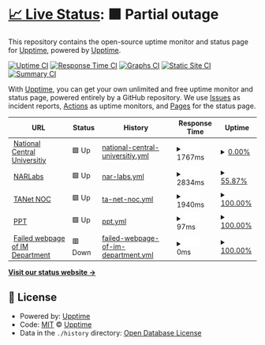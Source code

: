 # [📈 Live Status](https://demo.upptime.js.org): <!--live status--> **🟧 Partial outage**

This repository contains the open-source uptime monitor and status page for [Upptime](https://upptime.js.org), powered by [Upptime](https://github.com/upptime/upptime).

[![Uptime CI](https://github.com/upptime/upptime/workflows/Uptime%20CI/badge.svg)](https://github.com/upptime/upptime/actions?query=workflow%3A%22Uptime+CI%22)
[![Response Time CI](https://github.com/upptime/upptime/workflows/Response%20Time%20CI/badge.svg)](https://github.com/upptime/upptime/actions?query=workflow%3A%22Response+Time+CI%22)
[![Graphs CI](https://github.com/upptime/upptime/workflows/Graphs%20CI/badge.svg)](https://github.com/upptime/upptime/actions?query=workflow%3A%22Graphs+CI%22)
[![Static Site CI](https://github.com/upptime/upptime/workflows/Static%20Site%20CI/badge.svg)](https://github.com/upptime/upptime/actions?query=workflow%3A%22Static+Site+CI%22)
[![Summary CI](https://github.com/upptime/upptime/workflows/Summary%20CI/badge.svg)](https://github.com/upptime/upptime/actions?query=workflow%3A%22Summary+CI%22)

With [Upptime](https://upptime.js.org), you can get your own unlimited and free uptime monitor and status page, powered entirely by a GitHub repository. We use [Issues](https://github.com/upptime/upptime/issues) as incident reports, [Actions](https://github.com/upptime/upptime/actions) as uptime monitors, and [Pages](https://demo.upptime.js.org) for the status page.

<!--start: status pages-->
<!-- This summary is generated by Upptime (https://github.com/upptime/upptime) -->
<!-- Do not edit this manually, your changes will be overwritten -->
<!-- prettier-ignore -->
| URL | Status | History | Response Time | Uptime |
| --- | ------ | ------- | ------------- | ------ |
| <img alt="" src="https://icons.duckduckgo.com/ip3/www.ncu.edu.tw.ico" height="13"> [National Central Universitiy](https://www.ncu.edu.tw/tw/index.html) | 🟩 Up | [national-central-universitiy.yml](https://github.com/HuangHsinTzu/Test_Upptime/commits/HEAD/history/national-central-universitiy.yml) | <details><summary><img alt="Response time graph" src="./graphs/national-central-universitiy/response-time-week.png" height="20"> 1767ms</summary><br><a href="https://upptime.github.io/upptime/history/national-central-universitiy"><img alt="Response time 1820" src="https://img.shields.io/endpoint?url=https%3A%2F%2Fraw.githubusercontent.com%2FHuangHsinTzu%2FTest_Upptime%2FHEAD%2Fapi%2Fnational-central-universitiy%2Fresponse-time.json"></a><br><a href="https://upptime.github.io/upptime/history/national-central-universitiy"><img alt="24-hour response time 2240" src="https://img.shields.io/endpoint?url=https%3A%2F%2Fraw.githubusercontent.com%2FHuangHsinTzu%2FTest_Upptime%2FHEAD%2Fapi%2Fnational-central-universitiy%2Fresponse-time-day.json"></a><br><a href="https://upptime.github.io/upptime/history/national-central-universitiy"><img alt="7-day response time 1767" src="https://img.shields.io/endpoint?url=https%3A%2F%2Fraw.githubusercontent.com%2FHuangHsinTzu%2FTest_Upptime%2FHEAD%2Fapi%2Fnational-central-universitiy%2Fresponse-time-week.json"></a><br><a href="https://upptime.github.io/upptime/history/national-central-universitiy"><img alt="30-day response time 1820" src="https://img.shields.io/endpoint?url=https%3A%2F%2Fraw.githubusercontent.com%2FHuangHsinTzu%2FTest_Upptime%2FHEAD%2Fapi%2Fnational-central-universitiy%2Fresponse-time-month.json"></a><br><a href="https://upptime.github.io/upptime/history/national-central-universitiy"><img alt="1-year response time 1820" src="https://img.shields.io/endpoint?url=https%3A%2F%2Fraw.githubusercontent.com%2FHuangHsinTzu%2FTest_Upptime%2FHEAD%2Fapi%2Fnational-central-universitiy%2Fresponse-time-year.json"></a></details> | <details><summary><a href="https://upptime.github.io/upptime/history/national-central-universitiy">0.00%</a></summary><a href="https://upptime.github.io/upptime/history/national-central-universitiy"><img alt="All-time uptime 13.92%" src="https://img.shields.io/endpoint?url=https%3A%2F%2Fraw.githubusercontent.com%2FHuangHsinTzu%2FTest_Upptime%2FHEAD%2Fapi%2Fnational-central-universitiy%2Fuptime.json"></a><br><a href="https://upptime.github.io/upptime/history/national-central-universitiy"><img alt="24-hour uptime 0.00%" src="https://img.shields.io/endpoint?url=https%3A%2F%2Fraw.githubusercontent.com%2FHuangHsinTzu%2FTest_Upptime%2FHEAD%2Fapi%2Fnational-central-universitiy%2Fuptime-day.json"></a><br><a href="https://upptime.github.io/upptime/history/national-central-universitiy"><img alt="7-day uptime 0.00%" src="https://img.shields.io/endpoint?url=https%3A%2F%2Fraw.githubusercontent.com%2FHuangHsinTzu%2FTest_Upptime%2FHEAD%2Fapi%2Fnational-central-universitiy%2Fuptime-week.json"></a><br><a href="https://upptime.github.io/upptime/history/national-central-universitiy"><img alt="30-day uptime 13.92%" src="https://img.shields.io/endpoint?url=https%3A%2F%2Fraw.githubusercontent.com%2FHuangHsinTzu%2FTest_Upptime%2FHEAD%2Fapi%2Fnational-central-universitiy%2Fuptime-month.json"></a><br><a href="https://upptime.github.io/upptime/history/national-central-universitiy"><img alt="1-year uptime 13.92%" src="https://img.shields.io/endpoint?url=https%3A%2F%2Fraw.githubusercontent.com%2FHuangHsinTzu%2FTest_Upptime%2FHEAD%2Fapi%2Fnational-central-universitiy%2Fuptime-year.json"></a></details>
| <img alt="" src="https://icons.duckduckgo.com/ip3/www.narlabs.org.tw.ico" height="13"> [NARLabs](https://www.narlabs.org.tw/) | 🟩 Up | [nar-labs.yml](https://github.com/HuangHsinTzu/Test_Upptime/commits/HEAD/history/nar-labs.yml) | <details><summary><img alt="Response time graph" src="./graphs/nar-labs/response-time-week.png" height="20"> 2834ms</summary><br><a href="https://upptime.github.io/upptime/history/nar-labs"><img alt="Response time 2837" src="https://img.shields.io/endpoint?url=https%3A%2F%2Fraw.githubusercontent.com%2FHuangHsinTzu%2FTest_Upptime%2FHEAD%2Fapi%2Fnar-labs%2Fresponse-time.json"></a><br><a href="https://upptime.github.io/upptime/history/nar-labs"><img alt="24-hour response time 3274" src="https://img.shields.io/endpoint?url=https%3A%2F%2Fraw.githubusercontent.com%2FHuangHsinTzu%2FTest_Upptime%2FHEAD%2Fapi%2Fnar-labs%2Fresponse-time-day.json"></a><br><a href="https://upptime.github.io/upptime/history/nar-labs"><img alt="7-day response time 2834" src="https://img.shields.io/endpoint?url=https%3A%2F%2Fraw.githubusercontent.com%2FHuangHsinTzu%2FTest_Upptime%2FHEAD%2Fapi%2Fnar-labs%2Fresponse-time-week.json"></a><br><a href="https://upptime.github.io/upptime/history/nar-labs"><img alt="30-day response time 2837" src="https://img.shields.io/endpoint?url=https%3A%2F%2Fraw.githubusercontent.com%2FHuangHsinTzu%2FTest_Upptime%2FHEAD%2Fapi%2Fnar-labs%2Fresponse-time-month.json"></a><br><a href="https://upptime.github.io/upptime/history/nar-labs"><img alt="1-year response time 2837" src="https://img.shields.io/endpoint?url=https%3A%2F%2Fraw.githubusercontent.com%2FHuangHsinTzu%2FTest_Upptime%2FHEAD%2Fapi%2Fnar-labs%2Fresponse-time-year.json"></a></details> | <details><summary><a href="https://upptime.github.io/upptime/history/nar-labs">55.87%</a></summary><a href="https://upptime.github.io/upptime/history/nar-labs"><img alt="All-time uptime 68.22%" src="https://img.shields.io/endpoint?url=https%3A%2F%2Fraw.githubusercontent.com%2FHuangHsinTzu%2FTest_Upptime%2FHEAD%2Fapi%2Fnar-labs%2Fuptime.json"></a><br><a href="https://upptime.github.io/upptime/history/nar-labs"><img alt="24-hour uptime 0.00%" src="https://img.shields.io/endpoint?url=https%3A%2F%2Fraw.githubusercontent.com%2FHuangHsinTzu%2FTest_Upptime%2FHEAD%2Fapi%2Fnar-labs%2Fuptime-day.json"></a><br><a href="https://upptime.github.io/upptime/history/nar-labs"><img alt="7-day uptime 55.87%" src="https://img.shields.io/endpoint?url=https%3A%2F%2Fraw.githubusercontent.com%2FHuangHsinTzu%2FTest_Upptime%2FHEAD%2Fapi%2Fnar-labs%2Fuptime-week.json"></a><br><a href="https://upptime.github.io/upptime/history/nar-labs"><img alt="30-day uptime 68.22%" src="https://img.shields.io/endpoint?url=https%3A%2F%2Fraw.githubusercontent.com%2FHuangHsinTzu%2FTest_Upptime%2FHEAD%2Fapi%2Fnar-labs%2Fuptime-month.json"></a><br><a href="https://upptime.github.io/upptime/history/nar-labs"><img alt="1-year uptime 68.22%" src="https://img.shields.io/endpoint?url=https%3A%2F%2Fraw.githubusercontent.com%2FHuangHsinTzu%2FTest_Upptime%2FHEAD%2Fapi%2Fnar-labs%2Fuptime-year.json"></a></details>
| <img alt="" src="https://icons.duckduckgo.com/ip3/noc.tanet.edu.tw.ico" height="13"> [TANet NOC](https://noc.tanet.edu.tw/) | 🟩 Up | [ta-net-noc.yml](https://github.com/HuangHsinTzu/Test_Upptime/commits/HEAD/history/ta-net-noc.yml) | <details><summary><img alt="Response time graph" src="./graphs/ta-net-noc/response-time-week.png" height="20"> 1940ms</summary><br><a href="https://upptime.github.io/upptime/history/ta-net-noc"><img alt="Response time 1962" src="https://img.shields.io/endpoint?url=https%3A%2F%2Fraw.githubusercontent.com%2FHuangHsinTzu%2FTest_Upptime%2FHEAD%2Fapi%2Fta-net-noc%2Fresponse-time.json"></a><br><a href="https://upptime.github.io/upptime/history/ta-net-noc"><img alt="24-hour response time 2250" src="https://img.shields.io/endpoint?url=https%3A%2F%2Fraw.githubusercontent.com%2FHuangHsinTzu%2FTest_Upptime%2FHEAD%2Fapi%2Fta-net-noc%2Fresponse-time-day.json"></a><br><a href="https://upptime.github.io/upptime/history/ta-net-noc"><img alt="7-day response time 1940" src="https://img.shields.io/endpoint?url=https%3A%2F%2Fraw.githubusercontent.com%2FHuangHsinTzu%2FTest_Upptime%2FHEAD%2Fapi%2Fta-net-noc%2Fresponse-time-week.json"></a><br><a href="https://upptime.github.io/upptime/history/ta-net-noc"><img alt="30-day response time 1962" src="https://img.shields.io/endpoint?url=https%3A%2F%2Fraw.githubusercontent.com%2FHuangHsinTzu%2FTest_Upptime%2FHEAD%2Fapi%2Fta-net-noc%2Fresponse-time-month.json"></a><br><a href="https://upptime.github.io/upptime/history/ta-net-noc"><img alt="1-year response time 1962" src="https://img.shields.io/endpoint?url=https%3A%2F%2Fraw.githubusercontent.com%2FHuangHsinTzu%2FTest_Upptime%2FHEAD%2Fapi%2Fta-net-noc%2Fresponse-time-year.json"></a></details> | <details><summary><a href="https://upptime.github.io/upptime/history/ta-net-noc">100.00%</a></summary><a href="https://upptime.github.io/upptime/history/ta-net-noc"><img alt="All-time uptime 100.00%" src="https://img.shields.io/endpoint?url=https%3A%2F%2Fraw.githubusercontent.com%2FHuangHsinTzu%2FTest_Upptime%2FHEAD%2Fapi%2Fta-net-noc%2Fuptime.json"></a><br><a href="https://upptime.github.io/upptime/history/ta-net-noc"><img alt="24-hour uptime 100.00%" src="https://img.shields.io/endpoint?url=https%3A%2F%2Fraw.githubusercontent.com%2FHuangHsinTzu%2FTest_Upptime%2FHEAD%2Fapi%2Fta-net-noc%2Fuptime-day.json"></a><br><a href="https://upptime.github.io/upptime/history/ta-net-noc"><img alt="7-day uptime 100.00%" src="https://img.shields.io/endpoint?url=https%3A%2F%2Fraw.githubusercontent.com%2FHuangHsinTzu%2FTest_Upptime%2FHEAD%2Fapi%2Fta-net-noc%2Fuptime-week.json"></a><br><a href="https://upptime.github.io/upptime/history/ta-net-noc"><img alt="30-day uptime 100.00%" src="https://img.shields.io/endpoint?url=https%3A%2F%2Fraw.githubusercontent.com%2FHuangHsinTzu%2FTest_Upptime%2FHEAD%2Fapi%2Fta-net-noc%2Fuptime-month.json"></a><br><a href="https://upptime.github.io/upptime/history/ta-net-noc"><img alt="1-year uptime 100.00%" src="https://img.shields.io/endpoint?url=https%3A%2F%2Fraw.githubusercontent.com%2FHuangHsinTzu%2FTest_Upptime%2FHEAD%2Fapi%2Fta-net-noc%2Fuptime-year.json"></a></details>
| <img alt="" src="https://icons.duckduckgo.com/ip3/term.ptt.cc.ico" height="13"> [PPT](https://term.ptt.cc/) | 🟩 Up | [ppt.yml](https://github.com/HuangHsinTzu/Test_Upptime/commits/HEAD/history/ppt.yml) | <details><summary><img alt="Response time graph" src="./graphs/ppt/response-time-week.png" height="20"> 97ms</summary><br><a href="https://upptime.github.io/upptime/history/ppt"><img alt="Response time 103" src="https://img.shields.io/endpoint?url=https%3A%2F%2Fraw.githubusercontent.com%2FHuangHsinTzu%2FTest_Upptime%2FHEAD%2Fapi%2Fppt%2Fresponse-time.json"></a><br><a href="https://upptime.github.io/upptime/history/ppt"><img alt="24-hour response time 102" src="https://img.shields.io/endpoint?url=https%3A%2F%2Fraw.githubusercontent.com%2FHuangHsinTzu%2FTest_Upptime%2FHEAD%2Fapi%2Fppt%2Fresponse-time-day.json"></a><br><a href="https://upptime.github.io/upptime/history/ppt"><img alt="7-day response time 97" src="https://img.shields.io/endpoint?url=https%3A%2F%2Fraw.githubusercontent.com%2FHuangHsinTzu%2FTest_Upptime%2FHEAD%2Fapi%2Fppt%2Fresponse-time-week.json"></a><br><a href="https://upptime.github.io/upptime/history/ppt"><img alt="30-day response time 103" src="https://img.shields.io/endpoint?url=https%3A%2F%2Fraw.githubusercontent.com%2FHuangHsinTzu%2FTest_Upptime%2FHEAD%2Fapi%2Fppt%2Fresponse-time-month.json"></a><br><a href="https://upptime.github.io/upptime/history/ppt"><img alt="1-year response time 103" src="https://img.shields.io/endpoint?url=https%3A%2F%2Fraw.githubusercontent.com%2FHuangHsinTzu%2FTest_Upptime%2FHEAD%2Fapi%2Fppt%2Fresponse-time-year.json"></a></details> | <details><summary><a href="https://upptime.github.io/upptime/history/ppt">100.00%</a></summary><a href="https://upptime.github.io/upptime/history/ppt"><img alt="All-time uptime 100.00%" src="https://img.shields.io/endpoint?url=https%3A%2F%2Fraw.githubusercontent.com%2FHuangHsinTzu%2FTest_Upptime%2FHEAD%2Fapi%2Fppt%2Fuptime.json"></a><br><a href="https://upptime.github.io/upptime/history/ppt"><img alt="24-hour uptime 100.00%" src="https://img.shields.io/endpoint?url=https%3A%2F%2Fraw.githubusercontent.com%2FHuangHsinTzu%2FTest_Upptime%2FHEAD%2Fapi%2Fppt%2Fuptime-day.json"></a><br><a href="https://upptime.github.io/upptime/history/ppt"><img alt="7-day uptime 100.00%" src="https://img.shields.io/endpoint?url=https%3A%2F%2Fraw.githubusercontent.com%2FHuangHsinTzu%2FTest_Upptime%2FHEAD%2Fapi%2Fppt%2Fuptime-week.json"></a><br><a href="https://upptime.github.io/upptime/history/ppt"><img alt="30-day uptime 100.00%" src="https://img.shields.io/endpoint?url=https%3A%2F%2Fraw.githubusercontent.com%2FHuangHsinTzu%2FTest_Upptime%2FHEAD%2Fapi%2Fppt%2Fuptime-month.json"></a><br><a href="https://upptime.github.io/upptime/history/ppt"><img alt="1-year uptime 100.00%" src="https://img.shields.io/endpoint?url=https%3A%2F%2Fraw.githubusercontent.com%2FHuangHsinTzu%2FTest_Upptime%2FHEAD%2Fapi%2Fppt%2Fuptime-year.json"></a></details>
| <img alt="" src="https://icons.duckduckgo.com/ip3/im.mgt.ncu.edu.ico" height="13"> [Failed webpage of IM Department](https://im.mgt.ncu.edu) | 🟥 Down | [failed-webpage-of-im-department.yml](https://github.com/HuangHsinTzu/Test_Upptime/commits/HEAD/history/failed-webpage-of-im-department.yml) | <details><summary><img alt="Response time graph" src="./graphs/failed-webpage-of-im-department/response-time-week.png" height="20"> 0ms</summary><br><a href="https://upptime.github.io/upptime/history/failed-webpage-of-im-department"><img alt="Response time 0" src="https://img.shields.io/endpoint?url=https%3A%2F%2Fraw.githubusercontent.com%2FHuangHsinTzu%2FTest_Upptime%2FHEAD%2Fapi%2Ffailed-webpage-of-im-department%2Fresponse-time.json"></a><br><a href="https://upptime.github.io/upptime/history/failed-webpage-of-im-department"><img alt="24-hour response time 0" src="https://img.shields.io/endpoint?url=https%3A%2F%2Fraw.githubusercontent.com%2FHuangHsinTzu%2FTest_Upptime%2FHEAD%2Fapi%2Ffailed-webpage-of-im-department%2Fresponse-time-day.json"></a><br><a href="https://upptime.github.io/upptime/history/failed-webpage-of-im-department"><img alt="7-day response time 0" src="https://img.shields.io/endpoint?url=https%3A%2F%2Fraw.githubusercontent.com%2FHuangHsinTzu%2FTest_Upptime%2FHEAD%2Fapi%2Ffailed-webpage-of-im-department%2Fresponse-time-week.json"></a><br><a href="https://upptime.github.io/upptime/history/failed-webpage-of-im-department"><img alt="30-day response time 0" src="https://img.shields.io/endpoint?url=https%3A%2F%2Fraw.githubusercontent.com%2FHuangHsinTzu%2FTest_Upptime%2FHEAD%2Fapi%2Ffailed-webpage-of-im-department%2Fresponse-time-month.json"></a><br><a href="https://upptime.github.io/upptime/history/failed-webpage-of-im-department"><img alt="1-year response time 0" src="https://img.shields.io/endpoint?url=https%3A%2F%2Fraw.githubusercontent.com%2FHuangHsinTzu%2FTest_Upptime%2FHEAD%2Fapi%2Ffailed-webpage-of-im-department%2Fresponse-time-year.json"></a></details> | <details><summary><a href="https://upptime.github.io/upptime/history/failed-webpage-of-im-department">100.00%</a></summary><a href="https://upptime.github.io/upptime/history/failed-webpage-of-im-department"><img alt="All-time uptime 99.94%" src="https://img.shields.io/endpoint?url=https%3A%2F%2Fraw.githubusercontent.com%2FHuangHsinTzu%2FTest_Upptime%2FHEAD%2Fapi%2Ffailed-webpage-of-im-department%2Fuptime.json"></a><br><a href="https://upptime.github.io/upptime/history/failed-webpage-of-im-department"><img alt="24-hour uptime 100.00%" src="https://img.shields.io/endpoint?url=https%3A%2F%2Fraw.githubusercontent.com%2FHuangHsinTzu%2FTest_Upptime%2FHEAD%2Fapi%2Ffailed-webpage-of-im-department%2Fuptime-day.json"></a><br><a href="https://upptime.github.io/upptime/history/failed-webpage-of-im-department"><img alt="7-day uptime 100.00%" src="https://img.shields.io/endpoint?url=https%3A%2F%2Fraw.githubusercontent.com%2FHuangHsinTzu%2FTest_Upptime%2FHEAD%2Fapi%2Ffailed-webpage-of-im-department%2Fuptime-week.json"></a><br><a href="https://upptime.github.io/upptime/history/failed-webpage-of-im-department"><img alt="30-day uptime 99.94%" src="https://img.shields.io/endpoint?url=https%3A%2F%2Fraw.githubusercontent.com%2FHuangHsinTzu%2FTest_Upptime%2FHEAD%2Fapi%2Ffailed-webpage-of-im-department%2Fuptime-month.json"></a><br><a href="https://upptime.github.io/upptime/history/failed-webpage-of-im-department"><img alt="1-year uptime 99.94%" src="https://img.shields.io/endpoint?url=https%3A%2F%2Fraw.githubusercontent.com%2FHuangHsinTzu%2FTest_Upptime%2FHEAD%2Fapi%2Ffailed-webpage-of-im-department%2Fuptime-year.json"></a></details>

<!--end: status pages-->

[**Visit our status website →**](https://demo.upptime.js.org)

## 📄 License

- Powered by: [Upptime](https://github.com/upptime/upptime)
- Code: [MIT](./LICENSE) © [Upptime](https://upptime.js.org)
- Data in the `./history` directory: [Open Database License](https://opendatacommons.org/licenses/odbl/1-0/)
